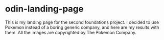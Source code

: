 # odin-landing-page
This is my landing page for the second foundations project. I decided to use Pokemon instead of a boring generic company, and here are my results with them. All the images are copyrighted by The Pokemon Company.